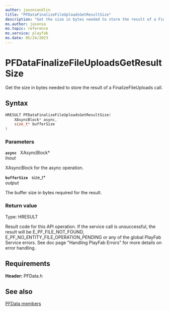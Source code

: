 ```yaml
---
author: jasonsandlin
title: "PFDataFinalizeFileUploadsGetResultSize"
description: "Get the size in bytes needed to store the result of a FinalizeFileUploads call."
ms.author: jasonsa
ms.topic: reference
ms.service: playfab
ms.date: 05/24/2023
---
```


# PFDataFinalizeFileUploadsGetResultSize  

Get the size in bytes needed to store the result of a FinalizeFileUploads call.  

## Syntax  
  
```cpp
HRESULT PFDataFinalizeFileUploadsGetResultSize(  
    XAsyncBlock* async,  
    size_t* bufferSize  
)  
```  
  
### Parameters  
  
**`async`** &nbsp; XAsyncBlock*  
*_Inout_*  
  
XAsyncBlock for the async operation.  
  
**`bufferSize`** &nbsp; size_t*  
*output*  
  
The buffer size in bytes required for the result.  
  
  
### Return value
Type: HRESULT
  
Result code for this API operation. If the service call is unsuccessful, the result will be E_PF_FILE_NOT_FOUND, E_PF_NO_ENTITY_FILE_OPERATION_PENDING or any of the global PlayFab Service errors. See doc page "Handling PlayFab Errors" for more details on error handling.
  
  
## Requirements  
  
**Header:** PFData.h
  
## See also  
[PFData members](../pfdata_members.md)  

  
  
